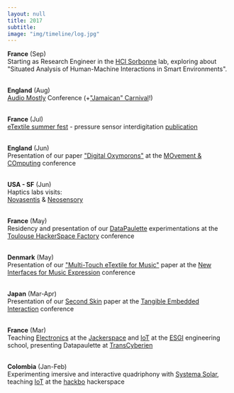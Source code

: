 ```yaml
---
layout: null
title: 2017
subtitle:
image: "img/timeline/log.jpg"
---
```


**France** (Sep) <br> Starting as Research Engineer in the [HCI Sorbonne](http://hci.isir.upmc.fr) lab, exploring about "Situated Analysis of Human-Machine Interactions in Smart Environments".

<br> **England** (Aug) <br> [Audio Mostly](http://audiomostly.com) Conference (+["Jamaican" Carnival](https://en.wikipedia.org/wiki/British_African-Caribbean_people)!)

<br> **France** (Jul) <br> [eTextile summer fest](http://etextile-summercamp.org/2017/summerof/summerfest/) - pressure sensor interdigitation [publication](http://etextile-summercamp.org/swatch-exchange/interdigitation-for-the-etextile-matrix-sensor)

<br> **England** (Jun) <br> Presentation of our paper ["Digital Oxymorons"](publications/MOCO17-DigitalOxymorons.pdf) at the [MOvement & COmputing](http://moco17.movementcomputing.org) conference

<br> **USA - SF** (Jun) <br> Haptics labs visits: <br> [Novasentis](http://novasentis.com) & [Neosensory]( http://neosensory.com)

<br> **France** (May) <br> Residency and presentation of our [DataPaulette](http://datapaulette.org) experimentations at the [Toulouse HackerSpace Factory](https://www.thsf.net/) conference

<br> **Denmark** (May) <br> Presentation of our ["Multi-Touch eTextile for Music"](publications/NIME17-eTextile.pdf) paper at the [New Interfaces for Music Expression](http://nime2017.org) conference

<br> **Japan** (Mar-Apr) <br> Presentation of our [Second Skin](publications/TEI17-SecondSkin.pdf) paper at the [Tangible Embedded Interaction](http://tei.acm.org) conference

<br> **France** (Mar) <br> Teaching [Electronics](http://is.gd/elec_intro) at the [Jackerspace](http://jack.tf) and [IoT](https://github.com/honnet/iot_intro) at the [ESGI](http://esgi.fr) engineering school, presenting Datapaulette at [TransCyberien](http://transCyberien.org)

<br> **Colombia** (Jan-Feb) <br> Experimenting imersive and interactive quadriphony with [Systema Solar](http://systemasolar.com), teaching [IoT](https://github.com/honnet/iot_intro) at the [hackbo](http://hackbo.co) hackerspace

